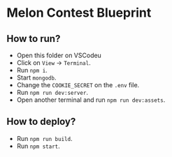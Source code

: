 # Melon Contest Blueprint

## How to run?

- Open this folder on VSCodeu
- Click on `View` -> `Terminal`.
- Run `npm i`.
- Start `mongodb`.
- Change the `COOKIE_SECRET` on the `.env` file.
- Run `npm run dev:server`.
- Open another terminal and run `npm run dev:assets`.

## How to deploy?

- Run `npm run build`.
- Run `npm start`.
